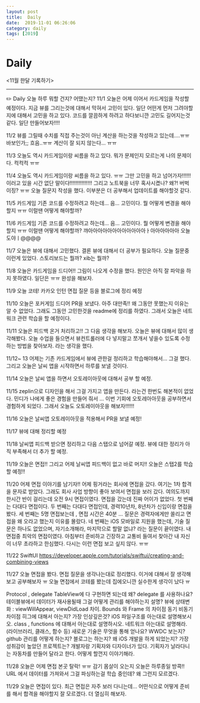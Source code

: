 ```yaml
---
layout: post
title:  Daily
date:  2019-11-01 06:26:06
category: daily
tags: [2019]
---
```


# Daily

<11월 한달 기록하기>

------

✏️ Daily 오늘 하루 뭐할 건지? 어땠는지?
11/1 오늘은 어제 이어서 카드게임을 작성할 예정이다.
지금 뷰를 그리는것에 대해서 막혀서 고민이 있다.
일단 어떤게 먼저 그려야할지에 대해서 고민을 하고 있다.
코드를 깔끔하게 하려고 하다보니깐 고민도 길어지는것 같다.
일단 만들어보자!!!!

11/2 뷰를 그릴때 수치를 직접 주는것이 아닌 계산을 하는것을 작성하고 있는데....ㅠㅠ 바보인가;; 흐음..ㅠㅠ 계산이 잘 되지 않는다... ㅠㅠ

11/3 오늘도 역시 카드게임이랑 씨름을 하고 있다. 뭐가 문제인지 모르는게 나의 문제이다. 컥컥컥 ㅠㅠ 

11/4 오늘도 역시 카드게임이랑 씨름을 하고 있다. ㅠㅠ
그만 고민을 하고 넘어가자!!!!!! 이러고 있을 시간 없단 말이다!!!!!!!!!!!!!!!
그리고 노트북을 너무 혹사시켰나? 왜?! 버벅이징? ㅠㅠ
오늘 질문지 작성을 했다. 이부분은 더 공부해서 업데이트를 해야할것 같다.

11/5 카드게임 기존 코드를 수정하려고 하는데... 음... 고민이다. 뭘 어떻게 변경을 해야할지 ㅠㅠ 이럴땐 어떻게 해야할까?

11/6 카드게임 기존 코드를 수정하려고 하는데... 음... 고민이다. 뭘 어떻게 변경을 해야할지 ㅠㅠ 이럴땐 어떻게 해야할까? 꺄아아아아아아아아아아아아ㅏ아아아아아아 오늘도야ㅣ@@@@

11/7 오늘은 뷰에 대해서 고민했다. 
결론 뷰에 대해서 더 공부가 필요하다.
오늘 질문중 이런게 있었다. 스토리보드는 뭘까? 
xib는 뭘까?

11/8 오늘은 카드게임을 드디어!! 그림이 나오게 수정을 했다.
원인은 아직 잘 파악을 하지 못하였다. 일단은 ㅠㅠ 완성을 해보자.

11/9 오늘 코테! 카카오 인턴 
면접 질문 등을 블로그에 정리 예정

11/10 오늘은 포커게임 드디어 PR을 보냈다. 아주 대만족!!
왜 그동안 못했는지 이유는 알 수 없었다. 그래도 그동안 고민한것을 readme에 정리를 하였다.
그래서 오늘은 네트워크 관련 학습을 할 예정이다.

11/11 오늘은 피드백 온거 처리하고!! 그 다음 생각을 해보자.
오늘은 뷰에 대해서 많이 생각해봤다. 
오늘 수업을 들으면서 뷰컨트롤러에 다 넣지말고 쪼개서 넣을수 있도록 수정하는 방법을 찾아보자. 라는 생각을 했다.

11/12~ 13 
어제는 기존 카드게임에서 뷰에 관한걸 정리하고 학습해야해서...
그걸 했다. 
그리고 오늘은 날씨 앱을 시작하면서 하루를 보낼 것이다.

11/14 오늘은 날씨 앱을 하면서 오토레이아웃에 대해서 공부 할 예정.

11/15 zeplin으로 디자인을 해서 그걸 가지고 앱을 만든다. 라는건 한번도 해본적이 없었다. 민디가 나에게 좋은 경험을 만들어 줘서 ... 이번 기회에 오토레아아웃을 공부하면서 경험하게 되었다. 
그래서 오늘도 오토레이아웃을 해보자!!!!!!

11/16 오늘은 날씨앱 오토레이아웃을 적용해서 PR을 보낼 예정!

11/17 뷰에 대해 정리할 예정

11/18 날씨앱 피드백 받으면 정리하고 다음 스탭으로 넘어갈 예정.
뷰에 대한 정리가 아직 부족해서 더 추가 할 예정.

11/19 오늘은 면접!! 
그리고 어제 날씨앱 피드백이 없고 바로 머지!! 
오늘은 스탭2를 학습할 예정!!

11/20 어제 면접 이야기를 남기자!!
어제 핑거라는 회사에 면접을 갔다.
여기는 1차 합격을 문자로 받았다. 그래도 회사 사업 방향이 좋아 보여서 면접을 보러 갔다. 
여의도까지 한시간 반이 걸리는데 오전 9시 면접이였다.
면접을 갔는데 진짜 어이가 없었다.
첫 번째는 다대다 면접이다.
두 번째는 다대다 면접인데, 경력10년차, 8년차가 신입이랑 면접을 봤다.
세 번째는 5명 면접보는데 , 면접 시간은 40분 ... 질문은 경력자에게만 쏠리고 면접을 왜 오라고 했는지 이유를 몰랐다.
네 번째는 iOS 모바일로 지원을 했는데, 기술 질문은 하나도 없었으며, 자기소개해라, 마지막으로 할말 없냐? 라는 질문이 끝이였다. 
내 면접중 최악의 면접이였다. 
아침부터 준비하고 긴장하고 교통비 들여서 찾아간 내 자신이 너무 초라하고 한심했다. 
다시는 이런 면접 보고 싶지 않다. ㅠㅠ 

11/22 SwiftUI
https://developer.apple.com/tutorials/swiftui/creating-and-combining-views

11/27 오늘 면접을 봤다. 
면접 질문을 생각나는대로 정리했다. 이거에 대해서 잘 생각해보고 공부해보자 ㅠ
오늘 면접에서 코테를 봤는데 집에오니깐 실수한게 생각이 났다 ㅠ

Protocol , delegate
TableView에 다 구현하면 되는데 왜? delegate 를 사용하나요?
테이블뷰에서 데이터가 재사용될때 그걸 어떻게 관리를 해야하는지 설명?
뷰에 상태변화 : viewWillAppear, viewDidLoad 차이.
Bounds 와 Frame 의 차이점
동기 비동기 차이점
히그에 대해서 아는지? 가장 인상깊은것?
iOS 파일구조를 아는대로 설명해보시오.
class , functions 에 대해서 아는대로 설명하시오.
네트워크 아는대로 설명해라. (라이브러리, 클래스, 함수 등)
새로운 기술은 무엇을 통해 얻나요? 
WWDC 보는지? 
github 관리를 어떻게 하는지? 블로그는 하는지? 
왜 iOS 개발을 하게 되었는지?
가장 성취감이 높았던 프로젝트는?
개발자랑 기획자와 디자이너가 있다. 기획자가 날라다니는 자동차를 만들어 달라고 한다. 어떻게 할껀지 이야기해라.

11/28 오늘은 어제 면접 본곳 탈락! ㅠㅠ 감기 몸살이 오는지 오늘은 하루종일 방콕!!
URL 에서 데이터를 가져와서 그걸 파싱하는걸 학습 중인데? 왜 그런지 모르겠다.

11/29 오늘은 면접이 있다. 최근 면접은 자주 보러 다니는데... 어떤식으로 어떻게 준비를 해서 합격을 해야할지 잘 모르겠다. 더 열심히 해보자.
